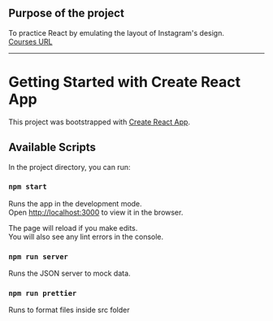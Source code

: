 ## Purpose of the project
To practice React by emulating the layout of Instagram's design.\
[Courses URL](https://hiskio.com/courses/629/about)
<hr />

# Getting Started with Create React App
This project was bootstrapped with [Create React App](https://github.com/facebook/create-react-app).

## Available Scripts

In the project directory, you can run:

### `npm start`

Runs the app in the development mode.\
Open [http://localhost:3000](http://localhost:3000) to view it in the browser.

The page will reload if you make edits.\
You will also see any lint errors in the console.


### `npm run server`

Runs the JSON server to mock data.


### `npm run prettier`

Runs to format files inside src folder
